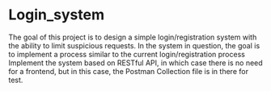 # Login_system

The goal of this project is to design a simple login/registration system with the ability to limit suspicious requests.
In the system in question, the goal is to implement a process similar to the current login/registration process
Implement the system based on RESTful API, in which case there is no need for a frontend, but in this case, the Postman Collection file is in there for test.
